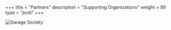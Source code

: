 +++
title = "Partners"
description = "Supporting Organizations"
weight = 99
type = "post"
+++

![Garage Society](/img/garagesociety.png "")

